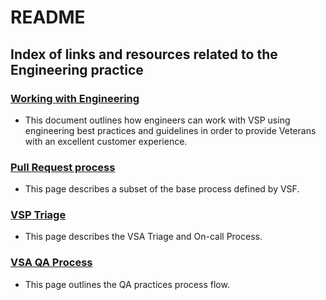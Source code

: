 # README

## Index of links and resources related to the Engineering practice

### [Working with Engineering](https://github.com/department-of-veterans-affairs/va.gov-team/blob/16d4df72881df12bc3596e1acca005fd2694dd88/platform/engineering/working-with-engineering-team.md)
- This document outlines how engineers can work with VSP using engineering best practices and guidelines in order to provide Veterans with an excellent customer experience.

### [Pull Request process](https://github.com/department-of-veterans-affairs/va.gov-team/blob/master/teams/vsa/teams/engineering/pull-request-process.md)
- This page describes a subset of the base process defined by VSF.

### [VSP Triage](https://github.com/department-of-veterans-affairs/va.gov-team/blob/master/teams/vsa/teams/devops/Triage-Process.md)
- This page describes the VSA Triage and On-call Process.

### [VSA QA Process](https://github.com/department-of-veterans-affairs/va.gov-team/blob/master/teams/vsa/teams/qa/vsa-qa-process.md)
- This page outlines the QA practices process flow. 
